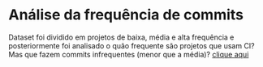 # Análise da frequência de commits

Dataset foi dividido em projetos de baixa, média e alta frequência e posteriormente foi analisado o quão frequente são projetos que usam CI? Mas que fazem commits infrequentes (menor que a média)? <a href="https://github.com/wagnerfns/ci-analysis/blob/master/question_01_-_02/An%C3%A1lise%20da%20frequ%C3%AAncia%20de%20commits%20.ipynb">clique aqui</a>
